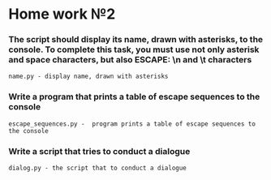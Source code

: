 # Home work №2
### The script should display its name, drawn with asterisks, to the console. To complete this task, you must use not only asterisk and space characters, but also ESCAPE: \n and \t characters
```
name.py - display name, drawn with asterisks
```
### Write a program that prints a table of escape sequences to the console
``` 
escape_sequences.py -  program prints a table of escape sequences to the console
```
### Write a script that tries to conduct a dialogue
``` 
dialog.py - the script that to conduct a dialogue
```